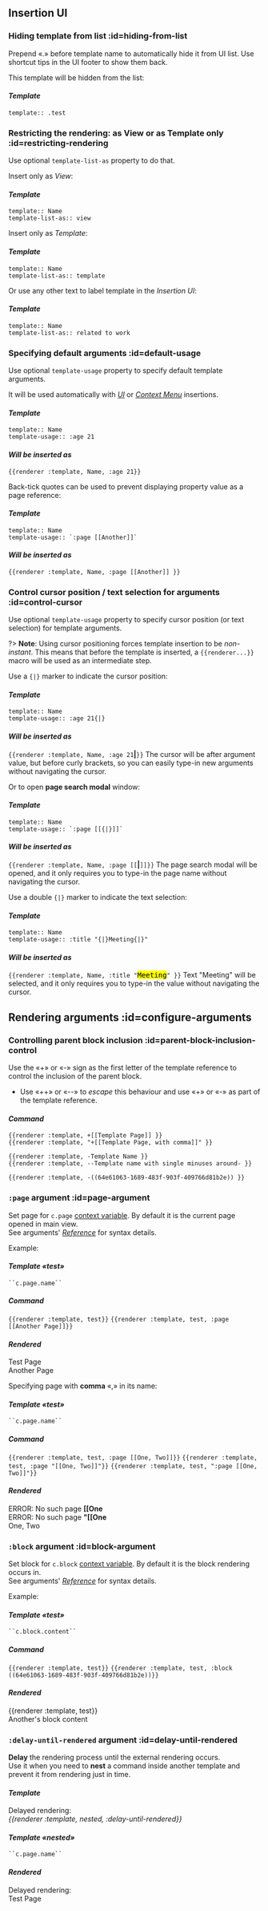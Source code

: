 ## Insertion UI

### Hiding template from list :id=hiding-from-list
Prepend «.» before template name to automatically hide it from UI list. Use shortcut tips in the UI footer to show them back.

<!-- panels:start -->
<!-- div:left-panel -->
This template will be hidden from the list:

<!-- div:right-panel -->
<!-- tabs:start -->
#### ***Template***
`template:: .test`
<!-- tabs:end -->
<!-- panels:end -->


### Restricting the rendering: as View or as Template only :id=restricting-rendering
Use optional `template-list-as` property to do that.

<!-- panels:start -->
<!-- div:left-panel -->
Insert only as *View*:

<!-- div:right-panel -->
<!-- tabs:start -->
#### ***Template***
`template:: Name` \
`template-list-as:: view`
<!-- tabs:end -->
<!-- panels:end -->

<!-- panels:start -->
<!-- div:left-panel -->
Insert only as *Template*:

<!-- div:right-panel -->
<!-- tabs:start -->
#### ***Template***
`template:: Name` \
`template-list-as:: template`
<!-- tabs:end -->
<!-- panels:end -->

<!-- panels:start -->
<!-- div:left-panel -->
Or use any other text to label template in the *Insertion UI*:

<!-- div:right-panel -->
<!-- tabs:start -->
#### ***Template***
`template:: Name` \
`template-list-as:: related to work`
<!-- tabs:end -->
<!-- panels:end -->


### Specifying default arguments :id=default-usage
Use optional `template-usage` property to specify default template arguments.

<!-- panels:start -->
<!-- div:left-panel -->
It will be used automatically with [*UI*](reference__commands.md#insertion-ui) or [*Context Menu*](reference__commands.md#indirect) insertions.

<!-- div:right-panel -->
<!-- tabs:start -->
#### ***Template***
`template:: Name` \
`template-usage:: :age 21`

#### ***Will be inserted as***
`{{renderer :template, Name, :age 21}}`
<!-- tabs:end -->
<!-- panels:end -->

<!-- panels:start -->
<!-- div:left-panel -->
Back-tick quotes can be used to prevent displaying property value as a page reference:

<!-- div:right-panel -->
<!-- tabs:start -->
#### ***Template***
`template:: Name` \
``template-usage:: `:page [[Another]]` ``

#### ***Will be inserted as***
`{{renderer :template, Name, :page [[Another]] }}`
<!-- tabs:end -->
<!-- panels:end -->


### Control cursor position / text selection for arguments :id=control-cursor
Use optional `template-usage` property to specify cursor position (or text selection) for template arguments.

?> **Note**: Using cursor positioning forces template insertion to be *non-instant*.
This means that before the template is inserted, a `{{renderer...}}` macro will be used as an intermediate step.

<!-- panels:start -->
<!-- div:left-panel -->
Use a `{|}` marker to indicate the cursor position:

<!-- div:right-panel -->
<!-- tabs:start -->
#### ***Template***
`template:: Name` \
`template-usage:: :age 21{|}`

#### ***Will be inserted as***
`{{renderer :template, Name, :age 21`**|**`}}`
The cursor will be after argument value, but before curly brackets, so you can easily type-in new arguments without navigating the cursor.
<!-- tabs:end -->
<!-- panels:end -->

<!-- panels:start -->
<!-- div:left-panel -->
Or to open **page search modal** window:

<!-- div:right-panel -->
<!-- tabs:start -->
#### ***Template***
`template:: Name` \
``template-usage:: `:page [[{|}]]` ``

#### ***Will be inserted as***
`{{renderer :template, Name, :page [[`**|**`]]}}`
The page search modal will be opened, and it only requires you to type-in the page name without navigating the cursor.
<!-- tabs:end -->
<!-- panels:end -->

<!-- panels:start -->
<!-- div:left-panel -->
Use a double `{|}` marker to indicate the text selection:

<!-- div:right-panel -->
<!-- tabs:start -->
#### ***Template***
`template:: Name` \
`template-usage:: :title "{|}Meeting{|}"`

#### ***Will be inserted as***
`{{renderer :template, Name, :title "`<mark><tt>Meeting</tt></mark>`" }}`
Text "Meeting" will be selected, and it only requires you to type-in the value without navigating the cursor.
<!-- tabs:end -->
<!-- panels:end -->



## Rendering arguments :id=configure-arguments

### Controlling parent block inclusion :id=parent-block-inclusion-control
Use the «+» or «-» sign as the first letter of the template reference to control the inclusion of the parent block.
- Use «++» or «--» to *escape* this behaviour and use «+» or «-» as part of the template reference.

<!-- tabs:start -->
#### ***Command***
`{{renderer :template, +[[Template Page]] }}` \
`{{renderer :template, "+[[Template Page, with comma]]" }}`

`{{renderer :template, -Template Name }}` \
`{{renderer :template, --Template name with single minuses around- }}`

`{{renderer :template, -((64e61063-1689-483f-903f-409766d81b2e)) }}`
<!-- tabs:end -->


### `:page` argument :id=page-argument
Set page for `c.page` [context variable](reference__context.md#page-context). By default it is the current page opened in main view. \
See arguments' [*Reference*](reference__args.md) for syntax details.

<!-- panels:start -->
<!-- div:left-panel -->
Example:

<!-- div:right-panel -->
<!-- tabs:start -->
#### ***Template «test»***
` ``c.page.name`` `

#### ***Command***
`{{renderer :template, test}}`
`{{renderer :template, test, :page [[Another Page]]}}`

#### ***Rendered***
Test Page \
Another Page

<!-- tabs:end -->

<!-- div:left-panel -->
Specifying page with **comma** «,» in its name:

<!-- div:right-panel -->
<!-- tabs:start -->
#### ***Template «test»***
` ``c.page.name`` `

#### ***Command***
`{{renderer :template, test, :page [[One, Two]]}}`
`{{renderer :template, test, :page "[[One, Two]]"}}`
`{{renderer :template, test, ":page [[One, Two]]"}}`

#### ***Rendered***
ERROR: No such page **[[One** \
ERROR: No such page **"[[One** \
One, Two
<!-- tabs:end -->

<!-- panels:end -->


### `:block` argument :id=block-argument
Set block for `c.block` [context variable](reference__context.md#block-context). By default it is the block rendering occurs in. \
See arguments' [*Reference*](reference__args.md) for syntax details.

<!-- panels:start -->
<!-- div:left-panel -->
Example:

<!-- div:right-panel -->
<!-- tabs:start -->
#### ***Template «test»***
` ``c.block.content`` `

#### ***Command***
`{{renderer :template, test}}`
`{{renderer :template, test, :block ((64e61063-1689-483f-903f-409766d81b2e))}}`

#### ***Rendered***
{{renderer :template, test}} \
Another's block content
<!-- tabs:end -->

<!-- panels:end -->


### `:delay-until-rendered` argument :id=delay-until-rendered

<!-- panels:start -->
<!-- div:left-panel -->
**Delay** the rendering process until the external rendering occurs. \
Use it when you need to **nest** a command inside another template and prevent it from rendering just in time.

<!-- div:right-panel -->
<!-- tabs:start -->
#### ***Template***
Delayed rendering: \
*{{renderer :template, nested, :delay-until-rendered}}*

#### ***Template «nested»***
` ``c.page.name`` `

#### ***Rendered***
Delayed rendering: \
Test Page
<!-- tabs:end -->
<!-- panels:end -->
